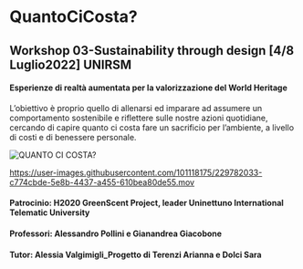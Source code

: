 # QuantoCiCosta?

## Workshop 03-Sustainability through design [4/8 Luglio2022] UNIRSM
#### Esperienze di realtà aumentata per la valorizzazione del World Heritage


L’obiettivo è proprio quello di allenarsi ed imparare ad assumere un comportamento sostenibile e riflettere sulle nostre azioni quotidiane, cercando di capire quanto ci costa fare un sacrificio per l’ambiente, a livello di costi e di benessere personale.

![QUANTO CI COSTA?](https://user-images.githubusercontent.com/101118175/229779849-54985608-638e-4f82-8cda-03e5c947118b.jpg)


https://user-images.githubusercontent.com/101118175/229782033-c774cbde-5e8b-4437-a455-610bea80de55.mov


#### Patrocinio: H2020 GreenScent Project, leader Uninettuno International Telematic University 
#### Professori: Alessandro Pollini e Gianandrea Giacobone 
#### Tutor: Alessia Valgimigli_Progetto di Terenzi Arianna e Dolci Sara



